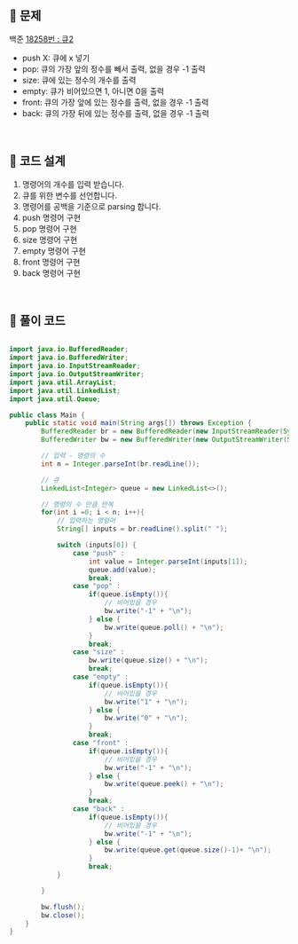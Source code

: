 ## 📌 문제
백준 [18258번 : 큐2](https://www.acmicpc.net/problem/18258)

- push X: 큐에 x 넣기
- pop: 큐의 가장 앞의 정수를 빼서 출력, 없을 경우 -1 출력
- size: 큐에 있는 정수의 개수를 출력
- empty: 큐가 비어있으면 1, 아니면 0을 출력
- front: 큐의 가장 앞에 있는 정수를 출력, 없을 경우 -1 출력
- back: 큐의 가장 뒤에 있는 정수를 출력, 없을 경우 -1 출력
<br>

## 📌 코드 설계
1. 명령어의 개수를 입력 받습니다.
2. 큐를 위한 변수를 선언합니다.
3. 명령어를 공백을 기준으로 parsing 합니다.
4. push 명령어 구현
5. pop 명령어 구현
6. size 명령어 구현
7. empty 명령어 구현
8. front 명령어 구현
9. back 명령어 구현
<br>

## 📌 풀이 코드

```java

import java.io.BufferedReader;
import java.io.BufferedWriter;
import java.io.InputStreamReader;
import java.io.OutputStreamWriter;
import java.util.ArrayList;
import java.util.LinkedList;
import java.util.Queue;

public class Main {
    public static void main(String args[]) throws Exception {
        BufferedReader br = new BufferedReader(new InputStreamReader(System.in));
        BufferedWriter bw = new BufferedWriter(new OutputStreamWriter(System.out));

        // 입력 - 명령의 수
        int n = Integer.parseInt(br.readLine());

        // 큐
        LinkedList<Integer> queue = new LinkedList<>();

        // 명령의 수 만큼 반복
        for(int i =0; i < n; i++){
            // 입력하는 명령어
            String[] inputs = br.readLine().split(" ");

            switch (inputs[0]) {
                case "push" :
                    int value = Integer.parseInt(inputs[1]);
                    queue.add(value);
                    break;
                case "pop" :
                    if(queue.isEmpty()){
                        // 비어있을 경우
                        bw.write("-1" + "\n");
                    } else {
                        bw.write(queue.poll() + "\n");
                    }
                    break;
                case "size" :
                    bw.write(queue.size() + "\n");
                    break;
                case "empty" :
                    if(queue.isEmpty()){
                        // 비어있을 경우
                        bw.write("1" + "\n");
                    } else {
                        bw.write("0" + "\n");
                    }
                    break;
                case "front" :
                    if(queue.isEmpty()){
                        // 비어있을 경우
                        bw.write("-1" + "\n");
                    } else {
                        bw.write(queue.peek() + "\n");
                    }
                    break;
                case "back" :
                    if(queue.isEmpty()){
                        // 비어있을 경우
                        bw.write("-1" + "\n");
                    } else {
                        bw.write(queue.get(queue.size()-1)+ "\n");
                    }
                    break;
            }

        }

        bw.flush();
        bw.close();
    }
}
